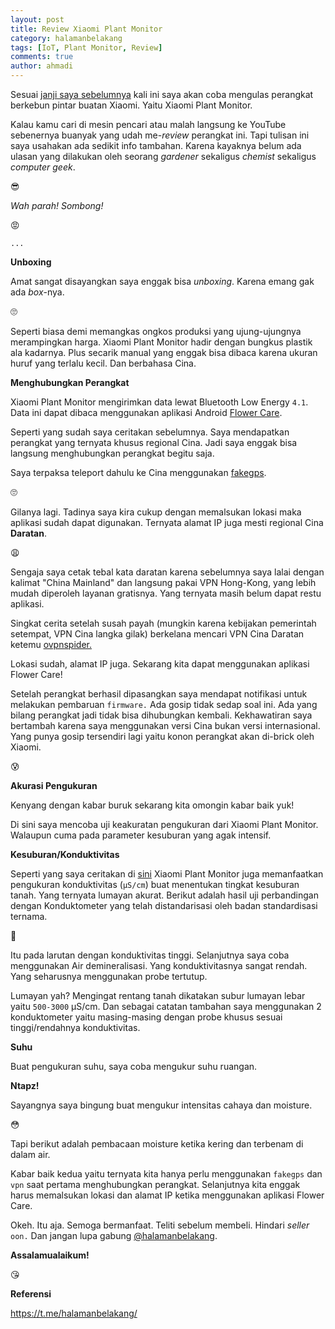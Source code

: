 ```yaml
---
layout: post
title: Review Xiaomi Plant Monitor
category: halamanbelakang
tags: [IoT, Plant Monitor, Review]
comments: true
author: ahmadi
---
```


Sesuai [janji saya sebelumnya](https://ahmadihamid.com/gaje/etan-ampret/) kali ini saya akan coba mengulas perangkat berkebun pintar buatan Xiaomi. Yaitu Xiaomi Plant Monitor.

Kalau kamu cari di mesin pencari atau malah langsung ke YouTube sebenernya buanyak yang udah me-*review* perangkat ini. Tapi tulisan ini saya usahakan ada sedikit info tambahan. Karena kayaknya belum ada ulasan yang dilakukan oleh seorang *gardener* sekaligus *chemist* sekaligus *computer geek*.

😎

*Wah parah! Sombong!*

😡

`...`

**Unboxing**

Amat sangat disayangkan saya enggak bisa *unboxing*. Karena emang gak ada *box*-nya.

🙄

Seperti biasa demi memangkas ongkos produksi yang ujung-ujungnya merampingkan harga. Xiaomi Plant Monitor hadir dengan bungkus plastik ala kadarnya. Plus secarik manual yang enggak bisa dibaca karena ukuran huruf yang terlalu kecil. Dan berbahasa Cina.

<script async src="https://telegram.org/js/telegram-widget.js?1" data-telegram-post="nocan/9" data-width="100%"></script>

**Menghubungkan Perangkat**

Xiaomi Plant Monitor mengirimkan data lewat Bluetooth Low Energy `4.1`. Data ini dapat dibaca menggunakan aplikasi Android [Flower Care](https://play.google.com/store/apps/details?id=com.huahuacaocao.flowercare).

Seperti yang sudah saya ceritakan sebelumnya. Saya mendapatkan perangkat yang ternyata khusus regional Cina. Jadi saya enggak bisa langsung menghubungkan perangkat begitu saja.

<script async src="https://telegram.org/js/telegram-widget.js?1" data-telegram-post="nocan/11" data-width="100%"></script>

Saya terpaksa teleport dahulu ke Cina menggunakan [fakegps](https://play.google.com/store/apps/details?id=com.blogspot.newapphorizons.fakegps).

🙄

Gilanya lagi. Tadinya saya kira cukup dengan memalsukan lokasi maka aplikasi sudah dapat digunakan. Ternyata alamat IP juga mesti regional Cina **Daratan**.

😩

Sengaja saya cetak tebal kata daratan karena sebelumnya saya lalai dengan kalimat "China Mainland" dan langsung pakai VPN Hong-Kong, yang lebih mudah diperoleh layanan gratisnya. Yang ternyata masih belum dapat restu aplikasi.

Singkat cerita setelah susah payah (mungkin karena kebijakan pemerintah setempat, VPN Cina langka gilak) berkelana mencari VPN Cina Daratan ketemu [ovpnspider.](https://play.google.com/store/apps/details?id=com.ovpnspider) 

<script async src="https://telegram.org/js/telegram-widget.js?1" data-telegram-post="nocan/12" data-width="100%"></script>

Lokasi sudah, alamat IP juga. Sekarang kita dapat menggunakan aplikasi Flower Care!

<script async src="https://telegram.org/js/telegram-widget.js?1" data-telegram-post="nocan/14" data-width="100%"></script>

<script async src="https://telegram.org/js/telegram-widget.js?1" data-telegram-post="nocan/17" data-width="100%"></script>

Setelah perangkat berhasil dipasangkan saya mendapat notifikasi untuk melakukan pembaruan `firmware.` Ada gosip tidak sedap soal ini. Ada yang bilang perangkat jadi tidak bisa dihubungkan kembali. Kekhawatiran saya bertambah karena saya menggunakan versi Cina bukan versi internasional. Yang punya gosip tersendiri lagi yaitu konon perangkat akan di-brick oleh Xiaomi.

😰

<script async src="https://telegram.org/js/telegram-widget.js?1" data-telegram-post="nocan/19" data-width="100%"></script>

**Akurasi Pengukuran**

Kenyang dengan kabar buruk sekarang kita omongin kabar baik yuk!

Di sini saya mencoba uji keakuratan pengukuran dari Xiaomi Plant Monitor. Walaupun cuma pada parameter kesuburan yang agak intensif.

**Kesuburan/Konduktivitas**

Seperti yang saya ceritakan di [sini](https://ahmadihamid.com/halamanbelakang/meraba-2018/) Xiaomi Plant Monitor juga memanfaatkan pengukuran konduktivitas (`µS/cm`) buat menentukan tingkat kesuburan tanah. Yang ternyata lumayan akurat. Berikut adalah hasil uji perbandingan dengan Konduktometer yang telah distandarisasi oleh badan standardisasi ternama.

🙈

<script async src="https://telegram.org/js/telegram-widget.js?1" data-telegram-post="nocan/21" data-width="100%"></script>

Itu pada larutan dengan konduktivitas tinggi. Selanjutnya saya coba menggunakan Air demineralisasi. Yang konduktivitasnya sangat rendah. Yang seharusnya menggunakan probe tertutup.

<script async src="https://telegram.org/js/telegram-widget.js?1" data-telegram-post="nocan/23" data-width="100%"></script>

Lumayan yah? Mengingat rentang tanah dikatakan subur lumayan lebar yaitu `500-3000` µS/cm. Dan sebagai catatan tambahan saya menggunakan 2 konduktometer yaitu masing-masing dengan probe khusus sesuai tinggi/rendahnya konduktivitas.

**Suhu**

Buat pengukuran suhu, saya coba mengukur suhu ruangan.

<script async src="https://telegram.org/js/telegram-widget.js?1" data-telegram-post="nocan/25" data-width="100%"></script>

**Ntapz!**

Sayangnya saya bingung buat mengukur intensitas cahaya dan moisture.

😳

Tapi berikut adalah pembacaan moisture ketika kering dan terbenam di dalam air.

<script async src="https://telegram.org/js/telegram-widget.js?1" data-telegram-post="nocan/27" data-width="100%"></script>

Kabar baik kedua yaitu ternyata kita hanya perlu menggunakan `fakegps` dan `vpn` saat pertama menghubungkan perangkat. Selanjutnya kita enggak harus memalsukan lokasi dan alamat IP ketika menggunakan aplikasi Flower Care. 

Okeh. Itu aja. Semoga bermanfaat. Teliti sebelum membeli. Hindari *seller* `oon.` Dan jangan lupa gabung [@halamanbelakang](https://t.me/halamanbelakang/).

**Assalamualaikum!**
 
😘

**Referensi**

<https://t.me/halamanbelakang/>

